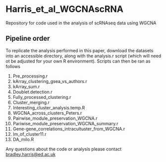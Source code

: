 # Harris_et_al_WGCNAscRNA
Repository for code used in the analysis of scRNAseq data using WGCNA


## Pipeline order
To replicate the analysis performed in this paper, download the datasets into an accessible directory, along with the analysis.r script (which will need ot be adjusted for your own R environment). Scripts can then be ran as follows
  1. Pre_processing.r
  2. kArray_clustering_gsea_vs_authors.r
  3. kArray_sum.r
  4. Doublet.detection.r
  5. Fully_processed_clustering.r
  6. Cluster_merging.r
  7. Interesting_cluster_analysis.temp.R
  8. WGCNA_across_clusters_Peters.r
  9. Pairwise_module_preservation_WGCNA.r
  10. Pariwise_module_preservation_WGCNA_summary.r
  11. Gene-gene_correlations_intracultuster_from_WGCNA.r
  12. lm_of_cluster11.r
  13. DA_milo.R

Any questions about the code or analysis please contact bradley.harris@ed.ac.uk

